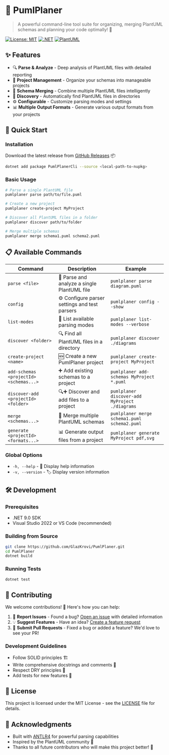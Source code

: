 # 🌱 PumlPlaner

> A powerful command-line tool suite for organizing, merging PlantUML schemas and planning your code optimally! 🚀

[![License: MIT](https://img.shields.io/badge/License-MIT-yellow.svg)](https://opensource.org/licenses/MIT)
[![.NET](https://img.shields.io/badge/.NET-9.0-blue.svg)](https://dotnet.microsoft.com/download/dotnet/9.0)
[![PlantUML](https://img.shields.io/badge/PlantUML-Supported-green.svg)](https://plantuml.com/)

## ✨ Features

- 🔍 **Parse & Analyze** - Deep analysis of PlantUML files with detailed reporting
- 📁 **Project Management** - Organize your schemas into manageable projects
- 🔗 **Schema Merging** - Combine multiple PlantUML files intelligently
- 🎯 **Discovery** - Automatically find PlantUML files in directories
- ⚙️ **Configurable** - Customize parsing modes and settings
- 📊 **Multiple Output Formats** - Generate various output formats from your projects

## 🚀 Quick Start

### Installation

Download the latest release from [GitHub Releases](https://github.com/GlazKrovi/PumlPlaner/releases) 📦

```bash
dotnet add package PumlPlanerCli --source <local-path-to-nupkg>
```

### Basic Usage

```bash
# Parse a single PlantUML file
pumlplaner parse path/to/file.puml

# Create a new project
pumlplaner create-project MyProject

# Discover all PlantUML files in a folder
pumlplaner discover path/to/folder

# Merge multiple schemas
pumlplaner merge schema1.puml schema2.puml
```

## 📋 Available Commands

| Command | Description | Example |
|---------|-------------|---------|
| `parse <file>` | 📄 Parse and analyze a single PlantUML file | `pumlplaner parse diagram.puml` |
| `config` | ⚙️ Configure parser settings and test parsers | `pumlplaner config --show` |
| `list-modes` | 📝 List available parsing modes | `pumlplaner list-modes --verbose` |
| `discover <folder>` | 🔍 Find all PlantUML files in a directory | `pumlplaner discover ./diagrams` |
| `create-project <name>` | 🆕 Create a new PumlPlaner project | `pumlplaner create-project MyProject` |
| `add-schemas <projectId> <schemas...>` | ➕ Add existing schemas to a project | `pumlplaner add-schemas MyProject *.puml` |
| `discover-add <projectId> <folder>` | 🔍➕ Discover and add files to a project | `pumlplaner discover-add MyProject ./diagrams` |
| `merge <schemas...>` | 🔗 Merge multiple PlantUML schemas | `pumlplaner merge schema1.puml schema2.puml` |
| `generate <projectId> <formats...>` | 📊 Generate output files from a project | `pumlplaner generate MyProject pdf,svg` |

### Global Options

- `-h, --help` - 📖 Display help information
- `-v, --version` - 🏷️ Display version information

## 🛠️ Development

### Prerequisites

- .NET 9.0 SDK
- Visual Studio 2022 or VS Code (recommended)

### Building from Source

```bash
git clone https://github.com/GlazKrovi/PumlPlaner.git
cd PumlPlaner
dotnet build
```

### Running Tests

```bash
dotnet test
```

## 🤝 Contributing

We welcome contributions! 🎉 Here's how you can help:

1. 🐛 **Report Issues** - Found a bug? [Open an issue](https://github.com/GlazKrovi/PumlPlaner/issues) with detailed information
2. 💡 **Suggest Features** - Have an idea? [Create a feature request](https://github.com/GlazKrovi/PumlPlaner/issues)
3. 🔧 **Submit Pull Requests** - Fixed a bug or added a feature? We'd love to see your PR!

### Development Guidelines

- Follow SOLID principles 🏗️
- Write comprehensive docstrings and comments 📝
- Respect DRY principles 🔄
- Add tests for new features 🧪

## 📄 License

This project is licensed under the MIT License - see the [LICENSE](LICENSE) file for details.

## 🙏 Acknowledgments

- Built with [ANTLR4](https://www.antlr.org/) for powerful parsing capabilities
- Inspired by the PlantUML community 🌱
- Thanks to all future contributors who will make this project better! 💚

